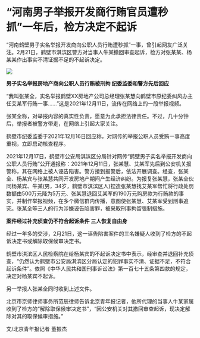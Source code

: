 # “河南男子举报开发商行贿官员遭秒抓”一年后，检方决定不起诉

“河南鹤壁男子实名举报开发商向公职人员行贿遭秒抓”一事，曾引起网友广泛关注。2月21日，鹤壁市淇滨区警方对当事人牛某撤回审查起诉，检方对张某某、杨某某作出事实不清证据不足的不起诉决定。

![](https://inews.gtimg.com/om_bt/OuAwShkrbA29c2N26ZVDZvjA6OS7I-OvapbPTgpMYXA8AAA/1000)

**男子实名举报房地产商向公职人员行贿被刑拘 纪委监委和警方先后回应**

“我叫张某全，实名举报鹤壁XX房地产公司总经理张某慧向鹤壁市原纪委纠风办主任艾某军行贿一事……”这是2021年12月11日，流传在网络上的一段举报视频。

张某全称，对举报内容的真实性负责，愿意为此承担法律责任。不过，几十分钟后，举报者被警方带走，在网络上引起大家关注。

鹤壁市纪委监委于2021年12月16日回应称，对网传的举报公职人员受贿一事高度重视，立即启动核查程序。

2021年12月17日，鹤壁市公安局淇滨区分局针对网传“鹤壁男子实名举报开发商向公职人员行贿”公开通报称：2021年12月11日，张某慧、艾某军先后到公安机关报警称，其在网络上被人诬告陷害。警方接到报警后，依法开展调查。经查，张某全、杨某宾与张某慧共同开发房地产期间产生经济纠纷。为报复张某慧，张某全伙同杨某宾、牛某(男，34岁，鹤壁市淇滨区人)捏造张某慧找艾某军帮忙将行政处罚数额由500万元降为5万元、张某慧退回艾某军的190万元购房款为行贿款的事实，并制作举报视频，在多个微信群内传播，意图使张某慧、艾某军受到刑事追究。张某全等三人的行为涉嫌诬告陷害罪，被采取刑事拘留强制措施。

**案件经过补充侦查仍不符合起诉条件 三人恢复自由身**

经过一年多的交涉，2月21日，这一诬告陷害案件的三名嫌疑人收到了检方的不起诉决定书或解除取保候审决定书。

鹤壁市淇滨区人民检察院在给杨某宾的不起诉决定书中表示，经审查并退回补充侦查，“仍然认为鹤壁市公安局淇滨区分局认定的犯罪事实不清、证据不足，不符合起诉条件”。依照《中华人民共和国刑事诉讼法》第一百七十五条第四款的规定，决定对杨某宾不起诉。

另一举报人张某全同时收到上述文件。

北京市京师律师事务所范辰律师告诉北京青年报记者，他所代理的当事人牛某家属收到了检方的“解除取保候审决定书”，“因公安机关对其撤回审查起诉，现决定解除对其的取保候审措施。”

文/北京青年报记者 董振杰

